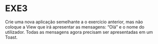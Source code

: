 # EXE3
Crie uma nova aplicação semelhante a o exercício anterior, mas não coloque a View que irá apresentar as mensagens: “Olá” e o nome do utilizador. Todas as mensagens agora precisam ser apresentadas em um Toast.
